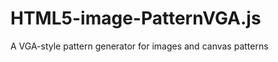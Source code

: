 HTML5-image-PatternVGA.js
=========================

A VGA-style pattern generator for images and canvas patterns
